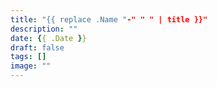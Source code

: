 ```yaml
---
title: "{{ replace .Name "-" " " | title }}"
description: ""
date: {{ .Date }}
draft: false
tags: []
image: ""
---
```



